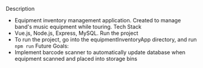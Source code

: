 Description
  - Equipment inventory management application. Created to manage band's music equipment while touring. 
Tech Stack
  - Vue.js, Node.js, Express, MySQL.
Run the project
  - To run the project, go into the equipmentInventoryApp directory, and run ``` npm run ```
Future Goals:
  - Implement barcode scanner to automatically update database when equipment scanned and placed into storage bins
